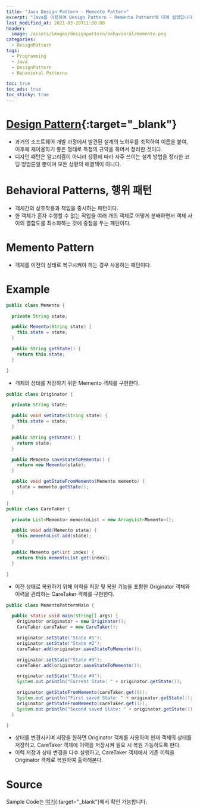 ```yaml
---
title: "Java Design Pattern - Memento Pattern"
excerpt: "Java를 이용하여 Design Pattern - Memento Pattern에 대해 설명합니다."
last_modified_at: 2021-03-20T11:00:00
header:
  image: /assets/images/designpattern/behavioral/memento.png
categories:
  - DesignPattern
tags:
  - Programming
  - Java
  - DesignPattern
  - Behavioral Patterns

toc: true
toc_ads: true
toc_sticky: true
---
```

# [Design Pattern](../designpattern){:target="_blank"}
- 과거의 소프트웨어 개발 과정에서 발견된 설계의 노하우를 축적하여 이름을 붙여, 이후에 재이용하기 좋은 형태로 특정의 규약을 묶어서 정리한 것이다.
- 디자인 패턴은 알고리즘이 아니라 상황에 따라 자주 쓰이는 설계 방법을 정리한 코딩 방법론일 뿐이며 모든 상황의 해결책이 아니다.

# Behavioral Patterns, 행위 패턴
- 객체간의 상호작용과 책임을 중시하는 패턴이다.
- 한 객체가 혼자 수행할 수 없는 작업을 여러 개의 객체로 어떻게 분배하면서 객체 사이의 결합도를 최소화하는 것에 중점을 두는 패턴이다.

# Memento Pattern
- 객체를 이전의 상태로 복구시켜야 하는 경우 사용하는 패턴이다.

# Example
```java
public class Memento {

  private String state;

  public Memento(String state) {
    this.state = state;
  }

  public String getState() {
    return this.state;
  }

}
```

- 객체의 상태를 저장하기 위한 Memento 객체를 구현한다.

```java
public class Originator {

  private String state;

  public void setState(String state) {
    this.state = state;
  }

  public String getState() {
    return state;
  }

  public Memento saveStateToMemento() {
    return new Memento(state);
  }

  public void getStateFromMemento(Memento memento) {
    state = memento.getState();
  }

}
public class CareTaker {

  private List<Memento> mementoList = new ArrayList<Memento>();

  public void add(Memento state) {
    this.mementoList.add(state);
  }

  public Memento get(int index) {
    return this.mementoList.get(index);
  }

}
```

- 이전 상태로 복원하기 위해 이력을 저장 및 복원 기능을 포함한 Originator 객체와 이력을 관리하는 CareTaker 객체를 구현한다.

```java
public class MementoPatternMain {

  public static void main(String[] args) {
    Originator originator = new Originator();
    CareTaker careTaker = new CareTaker();

    originator.setState("State #1");
    originator.setState("State #2");
    careTaker.add(originator.saveStateToMemento());

    originator.setState("State #3");
    careTaker.add(originator.saveStateToMemento());

    originator.setState("State #4");
    System.out.println("Current State: " + originator.getState());

    originator.getStateFromMemento(careTaker.get(0));
    System.out.println("First saved State: " + originator.getState());
    originator.getStateFromMemento(careTaker.get(1));
    System.out.println("Second saved State: " + originator.getState());
  }

}
```

- 상태를 변경시키며 저장을 원하면 Originator 객체를 사용하여 현재 객체의 상태를 저장하고, CareTaker 객체에 이력을 저장시켜 필요 시 복원 가능하도록 한다.
- 이력 저장과 상태 변경을 다수 실행하고, CareTaker 객체에서 기존 이력을 Originator 객체로 복원하여 출력해본다.

# Source
Sample Code는 [여기](https://github.com/GracefulSoul/designpattern/tree/master/src/main/java/gracefulsoul/behavioral/memento){:target="_blank"}에서 확인 가능합니다.
